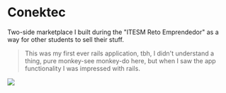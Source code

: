 # Conektec

Two-side marketplace I built during the "ITESM Reto Emprendedor" as a way for other students to sell their stuff.

> This was my first ever rails application, tbh, I didn't understand a thing, pure monkey-see monkey-do here, but when I saw the app functionality I was impressed with rails.

![](https://cl.ly/181P2g091e2o/conektec.png)
